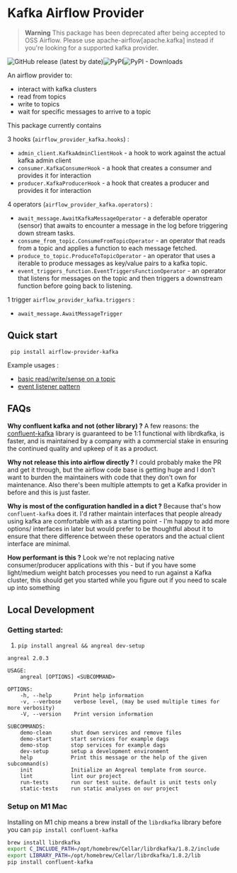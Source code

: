 # Kafka Airflow Provider


> **Warning**
> This package has been deprecated after being accepted to OSS Airflow. Please use apache-airflow[apache.kafka] instead if you're looking for a supported kafka provider. 



![GitHub release (latest by date)](https://img.shields.io/github/v/release/astronomer/airflow-provider-kafka)![PyPI](https://img.shields.io/pypi/v/airflow-provider-kafka)![PyPI - Downloads](https://img.shields.io/pypi/dm/airflow-provider-kafka)


An airflow provider to:
- interact with kafka clusters
- read from topics
- write to topics
- wait for specific messages to arrive to a topic

This package currently contains

3 hooks (`airflow_provider_kafka.hooks`) :
- `admin_client.KafkaAdminClientHook` - a hook to work against the actual kafka admin client
- `consumer.KafkaConsumerHook` - a hook that creates a consumer and provides it for interaction
- `producer.KafkaProducerHook` - a hook that creates a producer and provides it for interaction

4 operators (`airflow_provider_kafka.operators`) :
- `await_message.AwaitKafkaMessageOperator` - a deferable operator (sensor) that awaits to encounter a message in the log before triggering down stream tasks.
- `consume_from_topic.ConsumeFromTopicOperator` - an operator that reads from a topic and applies a function to each message fetched.
- `produce_to_topic.ProduceToTopicOperator` - an operator that uses a iterable to produce messages as key/value pairs to a kafka topic.
- `event_triggers_function.EventTriggersFunctionOperator` - an operator that listens for messages on the topic and then triggers a downstream function before going back to listening.

1 trigger `airflow_provider_kafka.triggers` :
- `await_message.AwaitMessageTrigger`


## Quick start

` pip install airflow-provider-kafka`

Example usages :
- [basic read/write/sense on a topic](example_dags/listener_dag_function.py)
- [event listener pattern](example_dags/listener_dag_function.py)

## FAQs

**Why confluent kafka and not (other library) ?** A few reasons: the [confluent-kafka](https://github.com/confluentinc/confluent-kafka-python) library is guaranteed to be 1:1 functional with librdkafka, is faster, and is maintained by a company with a commercial stake in ensuring the continued quality and upkeep of it as a product.

**Why not release this into airflow directly ?** I could probably make the PR and get it through, but the airflow code base is getting huge and I don't want to burden the maintainers with code that they don't own for  maintenance. Also there's been multiple attempts to get a Kafka provider in before and this is just faster.

**Why is most of the configuration handled in a dict ?** Because that's how `confluent-kafka` does it. I'd rather maintain interfaces that people already using kafka are comfortable with as a starting point - I'm happy to add more options/ interfaces in later but would prefer to be thoughtful about it to ensure that there difference between these operators and the actual client interface are minimal.

**How performant is this ?** Look we're not replacing native consumer/producer applications with this - but if you have some light/medium weight batch processes you need to run against a Kafka cluster, this should get you started while you figure out if you need to scale up into something

## Local Development

### Getting started:
1. `pip install angreal && angreal dev-setup`

```
angreal 2.0.3

USAGE:
    angreal [OPTIONS] <SUBCOMMAND>

OPTIONS:
    -h, --help       Print help information
    -v, --verbose    verbose level, (may be used multiple times for more verbosity)
    -V, --version    Print version information

SUBCOMMANDS:
    demo-clean      shut down services and remove files
    demo-start      start services for example dags
    demo-stop       stop services for example dags
    dev-setup       setup a development environment
    help            Print this message or the help of the given subcommand(s)
    init            Initialize an Angreal template from source.
    lint            lint our project
    run-tests       run our test suite. default is unit tests only
    static-tests    run static analyses on our project
```


### Setup on M1 Mac
Installing on M1 chip means a brew install of the `librdkafka` library before you can `pip install confluent-kafka`
```bash
brew install librdkafka
export C_INCLUDE_PATH=/opt/homebrew/Cellar/librdkafka/1.8.2/include
export LIBRARY_PATH=/opt/homebrew/Cellar/librdkafka/1.8.2/lib
pip install confluent-kafka
```
